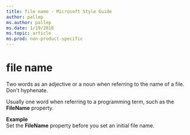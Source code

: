 ```yaml
---
title: file name - Microsoft Style Guide
author: pallep
ms.author: pallep
ms.date: 1/19/2018
ms.topic: article
ms.prod: non-product-specific
---
```


# file name

Two words as an adjective or a noun when referring to the name of a file. Don't hyphenate. 

Usually one word when referring to a programming term, such as the **FileName** property.

**Example**  
Set the **FileName** property before you set an initial file name.
